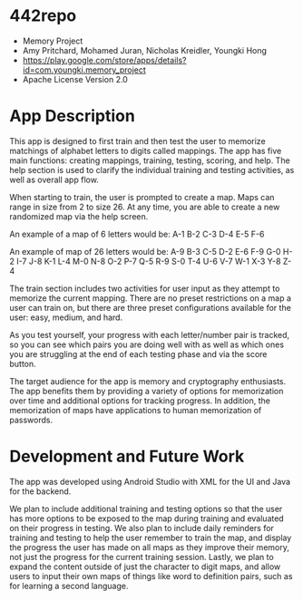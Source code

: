# 442repo
- Memory Project
- Amy Pritchard, Mohamed Juran, Nicholas Kreidler, Youngki Hong
- https://play.google.com/store/apps/details?id=com.youngki.memory_project
- Apache License Version 2.0

# App Description

This app is designed to first train and then test the user to memorize matchings of alphabet letters to digits called mappings. The app has five main functions: creating mappings, training, testing, scoring, and help. The help section is used to clarify the individual training and testing activities, as well as overall app flow. 

When starting to train, the user is prompted to create a map. Maps can range in size from 2 to size 26. At any time, you are able to create a new randomized map via the help screen. 

An example of a map of 6 letters would be: A-1 B-2 C-3 D-4 E-5 F-6

An example of map of 26 letters would be:
  A-9   B-3   C-5   D-2   E-6   F-9   G-0   H-2   I-7   J-8   K-1   L-4   M-0
  N-8   O-2   P-7   Q-5   R-9   S-0   T-4   U-6   V-7   W-1   X-3   Y-8   Z-4

The train section includes two activities for user input as they attempt to memorize the current mapping. There are no preset restrictions on a map a user can train on, but there are three preset configurations available for the user: easy, medium, and hard. 

As you test yourself, your progress with each letter/number pair is tracked, so you can see which pairs you are doing well with as well as which ones you are struggling at the end of each testing phase and via the score button.
  
The target audience for the app is memory and cryptography enthusiasts.
The app benefits them by providing a variety of options for memorization over time and additional options for tracking progress. 
In addition, the memorization of maps have applications to human memorization of passwords.

# Development and Future Work

The app was developed using Android Studio with XML for the UI and Java for the backend.

We plan to include additional training and testing options so that the user has more options to be exposed to the map during training and evaluated on their progress in testing. We also plan to include daily reminders for training and testing to help the user remember to train the map, and display the progress the user has made on all maps as they improve their memory, not just the progress for the current training session. Lastly, we plan to expand the content outside of just the character to digit maps, and allow users to input their own maps of things like word to definition pairs, such as for learning a second language.

